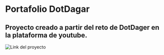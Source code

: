 # Portafolio DotDagar

## Proyecto creado a partir del reto de DotDager en la plataforma de youtube.

![Link del proyecto](https://dotdager032.netlify.app)
